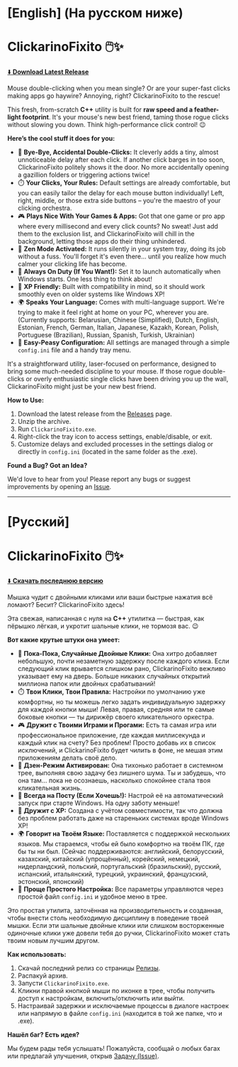 # [English] **(На русском ниже)**

# ClickarinoFixito 🖱️✨

[⬇️ **Download Latest Release**](../../releases/latest)

Mouse double-clicking when you mean single? Or are your super-fast clicks making apps go haywire? Annoying, right? ClickarinoFixito to the rescue!

This fresh, from-scratch **C++** utility is built for **raw speed and a feather-light footprint**. It's your mouse's new best friend, taming those rogue clicks without slowing you down. Think high-performance click control! 😉

**Here’s the cool stuff it does for you:**

*   🚫 **Bye-Bye, Accidental Double-Clicks:** It cleverly adds a tiny, almost unnoticeable delay after each click. If another click barges in too soon, ClickarinoFixito politely shows it the door. No more accidentally opening a gazillion folders or triggering actions twice!
*   ⏱️ **Your Clicks, Your Rules:** Default settings are already comfortable, but you can easily tailor the delay for each mouse button individually! Left, right, middle, or those extra side buttons – you're the maestro of your clicking orchestra.
*   🎮 **Plays Nice With Your Games & Apps:** Got that one game or pro app where every millisecond and every click counts? No sweat! Just add them to the exclusion list, and ClickarinoFixito will chill in the background, letting those apps do their thing unhindered.
*   🧘 **Zen Mode Activated:** It runs silently in your system tray, doing its job without a fuss. You'll forget it's even there... until you realize how much calmer your clicking life has become.
*   🚀 **Always On Duty (If You Want!):** Set it to launch automatically when Windows starts. One less thing to think about!
*   💾 **XP Friendly:** Built with compatibility in mind, so it should work smoothly even on older systems like Windows XP!
*   🌍 **Speaks Your Language:** Comes with multi-language support. We're trying to make it feel right at home on your PC, wherever you are. (Currently supports: Belarusian, Chinese (Simplified), Dutch, English, Estonian, French, German, Italian, Japanese, Kazakh, Korean, Polish, Portuguese (Brazilian), Russian, Spanish, Turkish, Ukrainian)
*   🔧 **Easy-Peasy Configuration:** All settings are managed through a simple `config.ini` file and a handy tray menu.

It's a straightforward utility, laser-focused on performance, designed to bring some much-needed discipline to your mouse. If those rogue double-clicks or overly enthusiastic single clicks have been driving you up the wall, ClickarinoFixito might just be your new best friend.

**How to Use:**

1.  Download the latest release from the [Releases](../../releases) page.
2.  Unzip the archive.
3.  Run `ClickarinoFixito.exe`.
4.  Right-click the tray icon to access settings, enable/disable, or exit.
5.  Customize delays and excluded processes in the settings dialog or directly in `config.ini` (located in the same folder as the .exe).

**Found a Bug? Got an Idea?**

We'd love to hear from you! Please report any bugs or suggest improvements by opening an [Issue](../../issues).

---

# [Русский]

# ClickarinoFixito 🖱️✨

[⬇️ **Скачать последнюю версию**](../../releases/latest)

Мышка чудит с двойными кликами или ваши быстрые нажатия всё ломают? Бесит? ClickarinoFixito здесь!

Эта свежая, написанная с нуля на **C++** утилитка — быстрая, как пёрышко лёгкая, и укротит шальные клики, не тормозя вас. 😉

**Вот какие крутые штуки она умеет:**

*   🚫 **Пока-Пока, Случайные Двойные Клики:** Она хитро добавляет небольшую, почти незаметную задержку после каждого клика. Если следующий клик врывается слишком рано, ClickarinoFixito вежливо указывает ему на дверь. Больше никаких случайных открытий миллиона папок или двойных срабатываний!
*   ⏱️ **Твои Клики, Твои Правила:** Настройки по умолчанию уже комфортны, но ты можешь легко задать индивидуальную задержку для каждой кнопки мыши! Левая, правая, средняя или те самые боковые кнопки — ты дирижёр своего кликательного оркестра.
*   🎮 **Дружит с Твоими Играми и Прогами:** Есть та самая игра или профессиональное приложение, где каждая миллисекунда и каждый клик на счету? Без проблем! Просто добавь их в список исключений, и ClickarinoFixito будет чилить в фоне, не мешая этим приложениям делать своё дело.
*   🧘 **Дзен-Режим Активирован:** Она тихонько работает в системном трее, выполняя свою задачу без лишнего шума. Ты и забудешь, что она там... пока не осознаешь, насколько спокойнее стала твоя кликательная жизнь.
*   🚀 **Всегда на Посту (Если Хочешь!):** Настрой её на автоматический запуск при старте Windows. На одну заботу меньше!
*   💾 **Дружит с XP:** Создана с учётом совместимости, так что должна без проблем работать даже на стареньких системах вроде Windows XP!
*   🌍 **Говорит на Твоём Языке:** Поставляется с поддержкой нескольких языков. Мы стараемся, чтобы ей было комфортно на твоём ПК, где бы ты ни был. (Сейчас поддерживаются: английский, белорусский, казахский, китайский (упрощённый), корейский, немецкий, нидерландский, польский, португальский (бразильский), русский, испанский, итальянский, турецкий, украинский, французский, эстонский, японский)
*   🔧 **Проще Простого Настройка:** Все параметры управляются через простой файл `config.ini` и удобное меню в трее.

Это простая утилита, заточённая на производительность и созданная, чтобы внести столь необходимую дисциплину в поведение твоей мышки. Если эти шальные двойные клики или слишком восторженные одиночные клики уже довели тебя до ручки, ClickarinoFixito может стать твоим новым лучшим другом.

**Как использовать:**

1.  Скачай последний релиз со страницы [Релизы](../../releases).
2.  Распакуй архив.
3.  Запусти `ClickarinoFixito.exe`.
4.  Кликни правой кнопкой мыши по иконке в трее, чтобы получить доступ к настройкам, включить/отключить или выйти.
5.  Настраивай задержки и исключаемые процессы в диалоге настроек или напрямую в файле `config.ini` (находится в той же папке, что и .exe).

**Нашёл баг? Есть идея?**

Мы будем рады тебя услышать! Пожалуйста, сообщай о любых багах или предлагай улучшения, открыв [Задачу (Issue)](../../issues).
